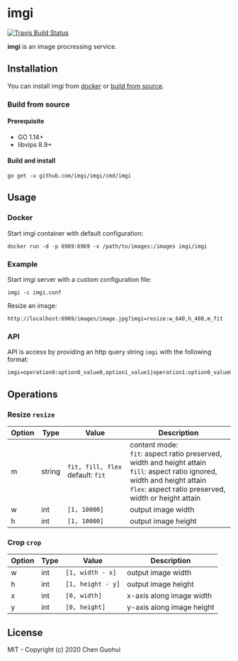 # imgi

[![Travis Build Status](https://travis-ci.com/imgi/imgi.svg?branch=master)](https://travis-ci.com/imgi/imgi)

**imgi** is an image procressing service.

## Installation

You can install imgi from [docker](#docker) or [build from source](#build-from-source).

### Build from source

#### Prerequisite

* GO 1.14+
* libvips 8.9+

#### Build and install

```
go get -u github.com/imgi/imgi/cmd/imgi
```

## Usage

### Docker

Start imgi container with default configuration:
```
docker run -d -p 6969:6969 -v /path/to/images:/images imgi/imgi
```

### Example

Start imgi server with a custom configuration file:
```
imgi -c imgi.conf
```

Resize an image:
```
http://localhost:6969/images/image.jpg?imgi=resize:w_640,h_480,m_fit
```

### API

API is access by providing an http query string `imgi` with the following format:
```
imgi=operation0:option0_value0,option1_value1|operation1:option0_value0
```

## Operations

### Resize `resize`

| Option | Type | Value | Description |
| ------ | ---- | ----- | ----------- |
| m | string | `fit, fill, flex` default: `fit` | content mode: <br/> `fit`: aspect ratio preserved, width and height attain <br/> `fill`: aspect ratio ignored, width and height attain <br/> `flex`: aspect ratio preserved, width or height attain |
| w | int | `[1, 10000]` | output image width |
| h | int | `[1, 10000]` | output image height |


### Crop `crop`

| Option | Type | Value | Description |
| ------ | ---- | ----- | ----------- |
| w | int | `[1, width - x]` | output image width |
| h | int | `[1, height - y]`| output image height |
| x | int | `[0, width]` | x-axis along image width |
| y | int | `[0, height]` | y-axis along image height |

## License

MIT - Copyright (c) 2020 Chen Guohui

